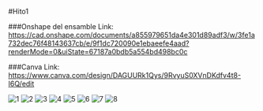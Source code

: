 #Hito1

###Onshape del ensamble
Link: https://cad.onshape.com/documents/a855979651da4e301d89adf3/w/3fe1a732dec76f48143637cb/e/9f1dc720090e1ebaeefe4aad?renderMode=0&uiState=67187a0bdb5a554bd498bc0c

###Canva
Link: https://www.canva.com/design/DAGUURk1Qys/9RvyuS0XVnDKdfv4t8-I6Q/edit

![1](https://github.com/user-attachments/assets/d6ec7b4b-b77f-4ac6-9037-b452c0d49243)
![2](https://github.com/user-attachments/assets/5d2f5c90-7a1b-4f89-8561-3b43ac605682)
![3](https://github.com/user-attachments/assets/c6b6e64e-c1a5-4112-95c9-186ed12ff752)
![4](https://github.com/user-attachments/assets/8c77b54b-9e8a-43ed-85da-43a7f594a96b)
![5](https://github.com/user-attachments/assets/0ef22daf-bd16-4ff3-979a-0e009b3dacd9)
![6](https://github.com/user-attachments/assets/7261f46c-b3dc-4815-8245-df6afeaa6308)
![7](https://github.com/user-attachments/assets/9917e8d0-a4de-4e77-bf4f-8aaaee1c030a)
![8](https://github.com/user-attachments/assets/a4667ab1-dd52-46de-982d-b59a31291209)
